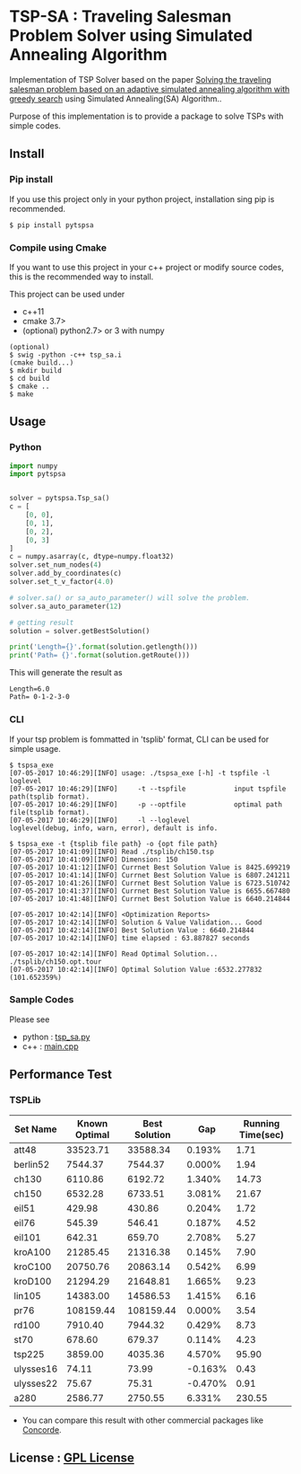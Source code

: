 # TSP-SA : Traveling Salesman Problem Solver using Simulated Annealing Algorithm

Implementation of TSP Solver based on the paper [Solving the traveling salesman problem
 based on an adaptive simulated annealing algorithm with greedy search](http://www.sciencedirect.com/science/article/pii/S1568494611000573) using Simulated Annealing(SA) Algorithm..

Purpose of this implementation is to provide a package to solve TSPs with simple codes.

## Install

### Pip install

If you use this project only in your python project, installation sing pip is recommended.

```
$ pip install pytspsa
```

### Compile using Cmake

If you want to use this project in your c++ project or modify source codes, this is the recommended way to install.

This project can be used under

+ c++11
+ cmake 3.7>
+ (optional) python2.7> or 3 with numpy

```
(optional)
$ swig -python -c++ tsp_sa.i
(cmake build...)
$ mkdir build
$ cd build
$ cmake ..
$ make
```

## Usage

### Python

```python
import numpy
import pytspsa


solver = pytspsa.Tsp_sa()
c = [
    [0, 0],
    [0, 1],
    [0, 2],
    [0, 3]
]
c = numpy.asarray(c, dtype=numpy.float32)
solver.set_num_nodes(4)
solver.add_by_coordinates(c)
solver.set_t_v_factor(4.0)

# solver.sa() or sa_auto_parameter() will solve the problem.
solver.sa_auto_parameter(12)

# getting result
solution = solver.getBestSolution()

print('Length={}'.format(solution.getlength()))
print('Path= {}'.format(solution.getRoute()))
```

This will generate the result as 

```
Length=6.0
Path= 0-1-2-3-0
```


### CLI

If your tsp problem is fommatted in 'tsplib' format, CLI can be used for simple usage.

```
$ tspsa_exe
[07-05-2017 10:46:29][INFO] usage: ./tspsa_exe [-h] -t tspfile -l loglevel
[07-05-2017 10:46:29][INFO] 	-t --tspfile			input tspfile path(tsplib format).
[07-05-2017 10:46:29][INFO] 	-p --optfile			optimal path file(tsplib format).
[07-05-2017 10:46:29][INFO] 	-l --loglevel			loglevel(debug, info, warn, error), default is info.

$ tspsa_exe -t {tsplib file path} -o {opt file path}
[07-05-2017 10:41:09][INFO] Read ./tsplib/ch150.tsp
[07-05-2017 10:41:09][INFO] Dimension: 150
[07-05-2017 10:41:12][INFO] Currnet Best Solution Value is 8425.699219
[07-05-2017 10:41:14][INFO] Currnet Best Solution Value is 6807.241211
[07-05-2017 10:41:26][INFO] Currnet Best Solution Value is 6723.510742
[07-05-2017 10:41:37][INFO] Currnet Best Solution Value is 6655.667480
[07-05-2017 10:41:48][INFO] Currnet Best Solution Value is 6640.214844

[07-05-2017 10:42:14][INFO] <Optimization Reports>
[07-05-2017 10:42:14][INFO] Solution & Value Validation... Good
[07-05-2017 10:42:14][INFO] Best Solution Value : 6640.214844
[07-05-2017 10:42:14][INFO] time elapsed : 63.887827 seconds

[07-05-2017 10:42:14][INFO] Read Optimal Solution... ./tsplib/ch150.opt.tour
[07-05-2017 10:42:14][INFO] Optimal Solution Value :6532.277832 (101.652359%)
```

### Sample Codes

Please see 

+ python : [tsp_sa.py](./tsp_sa.py)
+ c++ : [main.cpp](./main.cpp)

## Performance Test

### TSPLib

| Set Name | Known Optimal | Best Solution | Gap | Running Time(sec)|
|----------|---------------|---------------|-----|------------------|
| att48 | 33523.71 | 33588.34 | 0.193% | 1.71 |
| berlin52 | 7544.37 | 7544.37 | 0.000% | 1.94 |
| ch130 | 6110.86 | 6192.72 | 1.340% | 14.73 |
| ch150 | 6532.28 | 6733.51 | 3.081% | 21.67 |
| eil51 | 429.98 | 430.86 | 0.204% | 1.72 |
| eil76 | 545.39 | 546.41 | 0.187% | 4.52 |
| eil101 | 642.31 | 659.70 | 2.708% | 5.27 |
| kroA100 | 21285.45 | 21316.38 | 0.145% | 7.90 |
| kroC100 | 20750.76 | 20863.14 | 0.542% | 6.99 |
| kroD100 | 21294.29 | 21648.81 | 1.665% | 9.23 |
| lin105 | 14383.00 | 14586.53 | 1.415% | 6.16 |
| pr76 | 108159.44 | 108159.44 | 0.000% | 3.54 |
| rd100 | 7910.40 | 7944.32 | 0.429% | 8.73 |
| st70 | 678.60 | 679.37 | 0.114% | 4.23 |
| tsp225 | 3859.00 | 4035.36 | 4.570% | 95.90 |
| ulysses16 | 74.11 | 73.99 | -0.163% | 0.43 |
| ulysses22 | 75.67 | 75.31 | -0.470% | 0.91 |
| a280 | 2586.77 | 2750.55 | 6.331% | 230.55 |

* You can compare this result with other commercial packages like [Concorde](http://www.math.uwaterloo.ca/tsp/concorde/benchmarks/bench99.html).


## License : [GPL License](LICENSE.md)
